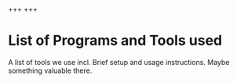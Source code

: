 +++
+++

# List of Programs and Tools used

A list of tools we use incl. Brief setup and usage instructions. Maybe something valuable there.
